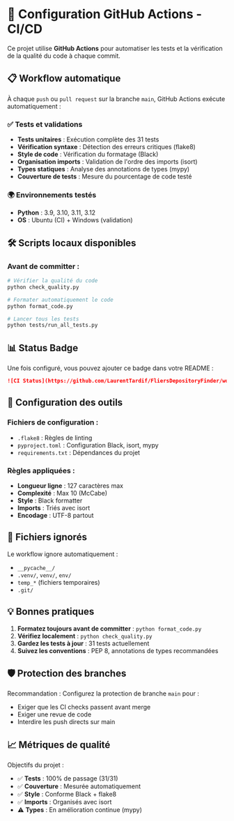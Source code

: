 # 🚀 Configuration GitHub Actions - CI/CD

Ce projet utilise **GitHub Actions** pour automatiser les tests et la vérification de la qualité du code à chaque commit.

## 📋 Workflow automatique

À chaque `push` ou `pull request` sur la branche `main`, GitHub Actions exécute automatiquement :

### ✅ Tests et validations
- **Tests unitaires** : Exécution complète des 31 tests
- **Vérification syntaxe** : Détection des erreurs critiques (flake8)
- **Style de code** : Vérification du formatage (Black)
- **Organisation imports** : Validation de l'ordre des imports (isort)
- **Types statiques** : Analyse des annotations de types (mypy)
- **Couverture de tests** : Mesure du pourcentage de code testé

### 🌍 Environnements testés
- **Python** : 3.9, 3.10, 3.11, 3.12
- **OS** : Ubuntu (CI) + Windows (validation)

## 🛠️ Scripts locaux disponibles

### Avant de committer :
```bash
# Vérifier la qualité du code
python check_quality.py

# Formater automatiquement le code
python format_code.py

# Lancer tous les tests
python tests/run_all_tests.py
```

## 📊 Status Badge

Une fois configuré, vous pouvez ajouter ce badge dans votre README :

```markdown
![CI Status](https://github.com/LaurentTardif/FliersDepositoryFinder/workflows/CI%20-%20Tests%20et%20Qualité%20du%20Code/badge.svg)
```

## 🔧 Configuration des outils

### Fichiers de configuration :
- `.flake8` : Règles de linting
- `pyproject.toml` : Configuration Black, isort, mypy
- `requirements.txt` : Dépendances du projet

### Règles appliquées :
- **Longueur ligne** : 127 caractères max
- **Complexité** : Max 10 (McCabe)
- **Style** : Black formatter
- **Imports** : Triés avec isort
- **Encodage** : UTF-8 partout

## 🚫 Fichiers ignorés

Le workflow ignore automatiquement :
- `__pycache__/`
- `.venv/`, `venv/`, `env/`
- `temp_*` (fichiers temporaires)
- `.git/`

## 💡 Bonnes pratiques

1. **Formatez toujours avant de committer** : `python format_code.py`
2. **Vérifiez localement** : `python check_quality.py`
3. **Gardez les tests à jour** : 31 tests actuellement
4. **Suivez les conventions** : PEP 8, annotations de types recommandées

## 🛡️ Protection des branches

Recommandation : Configurez la protection de branche `main` pour :
- Exiger que les CI checks passent avant merge
- Exiger une revue de code
- Interdire les push directs sur main

## 📈 Métriques de qualité

Objectifs du projet :
- ✅ **Tests** : 100% de passage (31/31)
- ✅ **Couverture** : Mesurée automatiquement
- ✅ **Style** : Conforme Black + flake8
- ✅ **Imports** : Organisés avec isort
- ⚠️ **Types** : En amélioration continue (mypy)